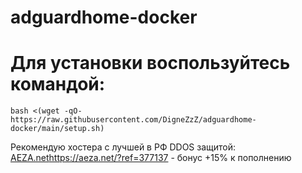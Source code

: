 # adguardhome-docker

# Для установки воспользуйтесь командой:
```
bash <(wget -qO- https://raw.githubusercontent.com/DigneZzZ/adguardhome-docker/main/setup.sh)
```

Рекомендую хостера с лучшей в РФ DDOS защитой:
[AEZA.net](https://aeza.net/?ref=377137)https://aeza.net/?ref=377137 - бонус +15% к пополнению
